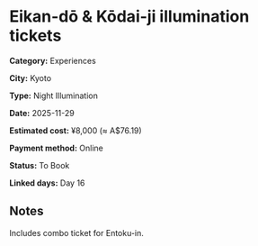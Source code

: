 # Eikan-dō & Kōdai-ji illumination tickets

**Category:** Experiences

**City:** Kyoto

**Type:** Night Illumination

**Date:** 2025-11-29

**Estimated cost:** ¥8,000 (≈ A$76.19)

**Payment method:** Online

**Status:** To Book

**Linked days:** Day 16

## Notes
Includes combo ticket for Entoku-in.
